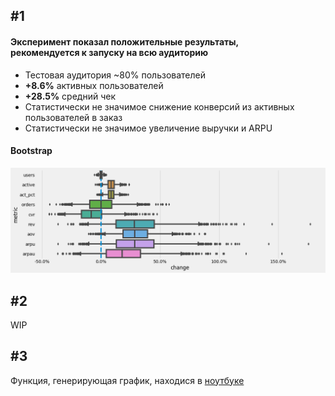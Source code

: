 ## #1

#### Эксперимент показал положительные результаты,<br> рекомендуется к запуску на всю аудиторию

* Тестовая аудитория ~80% пользователей
* __+8.6%__ активных пользователей
* __+28.5%__ средний чек
* Статистически не значимое снижение конверсий из активных пользователей в заказ
* Статистически не значимое увеличение выручки и ARPU

#### Bootstrap
![](https://github.com/maryvorob/mary/blob/master/colab.png?raw=true)

## #2

WIP

## #3

Функция, генерирующая график, находися в [ноутбуке](https://github.com/maryvorob/mary/blob/master/colab.ipynb)
